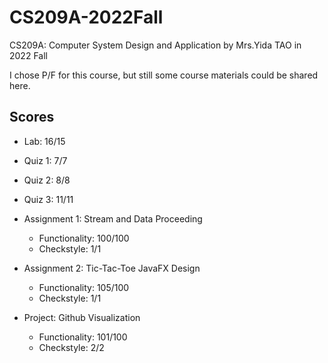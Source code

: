 # CS209A-2022Fall
CS209A: Computer System Design and Application by Mrs.Yida TAO in 2022 Fall

I chose P/F for this course, but still some course materials could be shared here.

## Scores

- Lab: 16/15

- Quiz 1: 7/7

- Quiz 2: 8/8

- Quiz 3: 11/11

- Assignment 1: Stream and Data Proceeding
  - Functionality: 100/100
  - Checkstyle: 1/1


- Assignment 2: Tic-Tac-Toe JavaFX Design
  - Functionality: 105/100
  - Checkstyle: 1/1

- Project: Github Visualization
  - Functionality: 101/100
  - Checkstyle: 2/2

